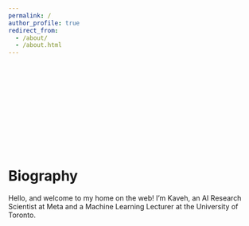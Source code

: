 ```yaml
---
permalink: /
author_profile: true
redirect_from: 
  - /about/
  - /about.html
---
```


<br>
<br>
<br>
<br>
<br>
<br>
<br>
<br>
<br>
<br>
<h1>Biography</h1>
Hello, and welcome to my home on the web! I’m Kaveh, an AI Research Scientist at Meta and a Machine Learning Lecturer at the University of Toronto. 
